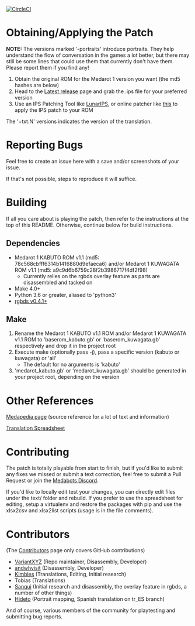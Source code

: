 [![CircleCI](https://circleci.com/gh/Medabots/medarot1/tree/tr_EN.svg?style=svg)](https://app.circleci.com/pipelines/github/Medabots/medarot1?branch=tr_EN-US)

# Obtaining/Applying the Patch

**NOTE:** The versions marked '-portraits' introduce portraits. They help understand the flow of conversation in the games a lot better, but there may still be some lines that could use them that currently don't have them. Please report them if you find any!

1. Obtain the original ROM for the Medarot 1 version you want (the md5 hashes are below)
1. Head to the [Latest release](https://github.com/Medabots/medarot1/releases/latest) page and grab the .ips file for your preferred version
1. Use an IPS Patching Tool like [LunarIPS](https://www.romhacking.net/utilities/240/), or online patcher like [this](https://vxyz.me/rompatcher/) to apply the IPS patch to your ROM

The '+txt.N' versions indicates the version of the translation.

# Reporting Bugs

Feel free to create an issue here with a save and/or screenshots of your issue.

If that's not possible, steps to reproduce it will suffice.

# Building

If all you care about is playing the patch, then refer to the instructions at the top of this README. Otherwise, continue below for build instructions.

## Dependencies

* Medarot 1 KABUTO ROM v1.1 (md5: 78c568cbfff6314b1416880d9efaeca6) and/or Medarot 1 KUWAGATA ROM v1.1 (md5: a9c9d6b6759c28f2b3986717f4df2f98)
	* Currently relies on the rgbds overlay feature as parts are disassembled and tacked on
* Make 4.0+
* Python 3.6 or greater, aliased to 'python3'
* [rgbds v0.4.1+](https://github.com/rednex/rgbds)

## Make

1. Rename the Medarot 1 KABUTO v1.1 ROM and/or Medarot 1 KUWAGATA v1.1 ROM to 'baserom_kabuto.gb' or 'baserom_kuwagata.gb' respectively and drop it in the project root
1. Execute make (optionally pass -j), pass a specific version (kabuto or kuwagata) or 'all'
	* The default for no arguments is 'kabuto'
1. 'medarot_kabuto.gb' or 'medarot_kuwagata.gb' should be generated in your project root, depending on the version

# Other References

[Medapedia page](http://medarot.meowcorp.us/wiki/Medapedia:Medarot_1_Translation_Project) (source reference for a lot of text and information)

[Translation Spreadsheet](https://github.com/Medabots/medarot1_translation)

# Contributing

The patch is totally playable from start to finish, but if you'd like to submit any fixes we missed or submit a text correction, feel free to submit a Pull Request or join the [Medabots Discord](https://discord.gg/4hHxKSX).

If you'd like to locally edit test your changes, you can directly edit files under the text/ folder and rebuild. If you prefer to use the spreadsheet for editing, setup a virtualenv and restore the packages with pip and use the xlsx2csv and xlsx2list scripts (usage is in the file comments).

# Contributors

(The [Contributors](https://github.com/VariantXYZ/medarot1/graphs/contributors) page only covers GitHub contributions)

* [VariantXYZ](https://github.com/VariantXYZ) (Repo maintainer, Disassembly, Developer)
* [andwhyisit](https://github.com/andwhyisit) (Disassembly, Developer)
* [Kimbles](https://medarot.meowcorp.us/wiki/User:Kimbles) (Translations, Editing, Initial research)
* Tobias (Translations)
* [Sanqui](https://github.com/Sanqui) (Initial research and disassembly, the overlay feature in rgbds, a number of other things)
* [Hideto](https://digicorearg.blogspot.com/) (Portrait mapping, Spanish translation on tr_ES branch)

And of course, various members of the community for playtesting and submitting bug reports. 
